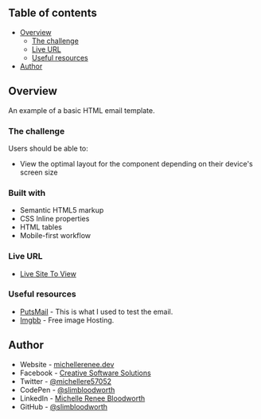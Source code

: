 ## Table of contents

- [Overview](#overview)
  - [The challenge](#the-challenge)
  - [Live URL](#live-url)  
  - [Useful resources](#useful-resources)
- [Author](#author)

## Overview

An example of a basic HTML email template.

### The challenge

Users should be able to:

- View the optimal layout for the component depending on their device's screen size

### Built with

- Semantic HTML5 markup
- CSS Inline properties
- HTML tables
- Mobile-first workflow

### Live URL

- [Live Site To View](https://slimbloodworth.github.io/html-email-template/)

### Useful resources

- [PutsMail](https://www.putsmail.com) - This is what I used to test the email.
- [Imgbb](https://www.imgbb.com) - Free image Hosting.

## Author

- Website - [michellerenee.dev](https://michellerenee.dev)
- Facebook - [Creative Software Solutions](https://www.facebook.com/profile.php?id=100073842390690)
- Twitter - [@michellere57052](https://twitter.com/michellere57052)
- CodePen - [@slimbloodworth](https://codepen.io/slimbloodworth)
- LinkedIn - [Michelle Renee Bloodworth](https://www.linkedin.com/in/michelle-renee-99b455187/)
- GitHub - [@slimbloodworth](https://github.com/SlimBloodworth)